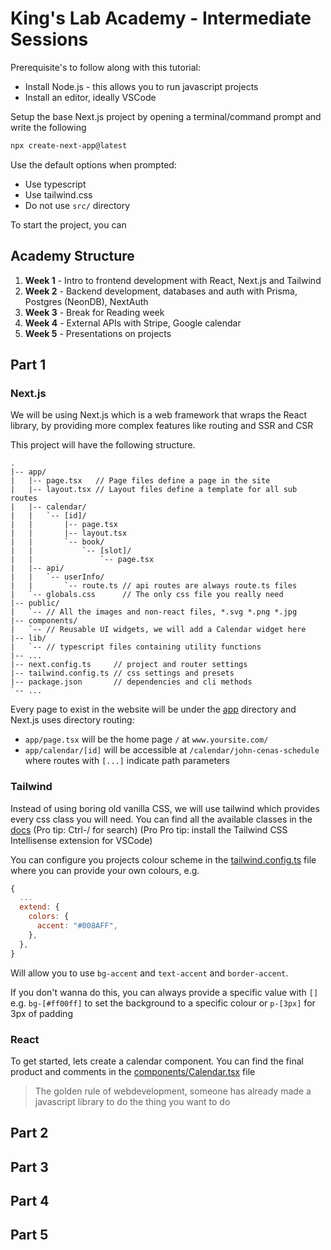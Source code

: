 # King's Lab Academy - Intermediate Sessions

Prerequisite's to follow along with this tutorial:

- Install Node.js - this allows you to run javascript projects
- Install an editor, ideally VSCode

Setup the base Next.js project by opening a terminal/command prompt and write the following

```sh
npx create-next-app@latest
```

Use the default options when prompted:

- Use typescript
- Use tailwind.css
- Do not use `src/` directory

To start the project, you can

## Academy Structure

1. **Week 1** - Intro to frontend development with React, Next.js and Tailwind
2. **Week 2** - Backend development, databases and auth with Prisma, Postgres (NeonDB), NextAuth
3. **Week 3** - Break for Reading week
4. **Week 4** - External APIs with Stripe, Google calendar
5. **Week 5** - Presentations on projects

## Part 1

### Next.js

We will be using Next.js which is a web framework that wraps the React library, by providing more complex features like routing and SSR and CSR

This project will have the following structure.

```
.
|-- app/
|   |-- page.tsx   // Page files define a page in the site
|   |-- layout.tsx // Layout files define a template for all sub routes
|   |-- calendar/
|   |   `-- [id]/
|   |       |-- page.tsx
|   |       |-- layout.tsx
|   |       `-- book/
|   |           `-- [slot]/
|   |               `-- page.tsx
|   |-- api/
|   |   `-- userInfo/
|   |       `-- route.ts // api routes are always route.ts files
|   `-- globals.css      // The only css file you really need
|-- public/
|   `-- // All the images and non-react files, *.svg *.png *.jpg
|-- components/
|   `-- // Reusable UI widgets, we will add a Calendar widget here
|-- lib/
|   `-- // typescript files containing utility functions
|-- ...
|-- next.config.ts     // project and router settings
|-- tailwind.config.ts // css settings and presets
|-- package.json       // dependencies and cli methods
`-- ...
```

Every page to exist in the website will be under the [app](./app/) directory and Next.js uses directory routing:

- `app/page.tsx` will be the home page `/` at `www.yoursite.com/`
- `app/calendar/[id]` will be accessible at `/calendar/john-cenas-schedule` where routes with `[...]` indicate path parameters

### Tailwind

Instead of using boring old vanilla CSS, we will use tailwind which provides every css class you will need. You can find all the available classes in the [docs](https://tailwindcss.com/docs/styling-with-utility-classes) (Pro tip: Ctrl-/ for search) (Pro Pro tip: install the Tailwind CSS Intellisense extension for VSCode)

You can configure you projects colour scheme in the [tailwind.config.ts](./tailwind.config.ts) file where you can provide your own colours, e.g.

```js
{
  ...
  extend: {
    colors: {
      accent: "#008AFF",
    },
  },
}
```

Will allow you to use `bg-accent` and `text-accent` and `border-accent`.

If you don't wanna do this, you can always provide a specific value with `[]` e.g. `bg-[#ff00ff]` to set the background to a specific colour or `p-[3px]` for 3px of padding

### React

To get started, lets create a calendar component. You can find the final product and comments in the [components/Calendar.tsx](/components/Calendar.tsx) file

> The golden rule of webdevelopment, someone has already made a javascript library to do the thing you want to do

## Part 2

## Part 3

## Part 4

## Part 5
